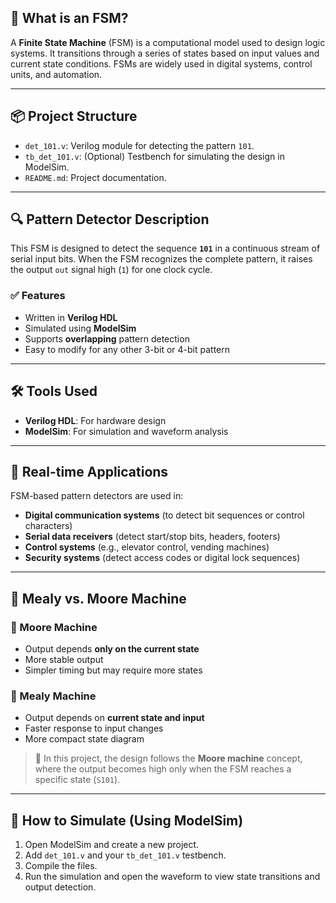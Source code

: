 ## 🧠 What is an FSM?

A **Finite State Machine** (FSM) is a computational model used to design logic systems. It transitions through a series of states based on input values and current state conditions. FSMs are widely used in digital systems, control units, and automation.

---

## 📦 Project Structure

- `det_101.v`: Verilog module for detecting the pattern `101`.
- `tb_det_101.v`: (Optional) Testbench for simulating the design in ModelSim.
- `README.md`: Project documentation.

---

## 🔍 Pattern Detector Description

This FSM is designed to detect the sequence **`101`** in a continuous stream of serial input bits. When the FSM recognizes the complete pattern, it raises the output `out` signal high (`1`) for one clock cycle.

### ✅ Features

- Written in **Verilog HDL**
- Simulated using **ModelSim**
- Supports **overlapping** pattern detection
- Easy to modify for any other 3-bit or 4-bit pattern

---

## 🛠 Tools Used

- **Verilog HDL**: For hardware design
- **ModelSim**: For simulation and waveform analysis

---

## 🧰 Real-time Applications

FSM-based pattern detectors are used in:

- **Digital communication systems** (to detect bit sequences or control characters)
- **Serial data receivers** (detect start/stop bits, headers, footers)
- **Control systems** (e.g., elevator control, vending machines)
- **Security systems** (detect access codes or digital lock sequences)

---

## 🧩 Mealy vs. Moore Machine

### 📘 Moore Machine
- Output depends **only on the current state**
- More stable output
- Simpler timing but may require more states

### 📘 Mealy Machine
- Output depends on **current state and input**
- Faster response to input changes
- More compact state diagram

> 🧠 In this project, the design follows the **Moore machine** concept, where the output becomes high only when the FSM reaches a specific state (`S101`).

---

## 🚀 How to Simulate (Using ModelSim)

1. Open ModelSim and create a new project.
2. Add `det_101.v` and your `tb_det_101.v` testbench.
3. Compile the files.
4. Run the simulation and open the waveform to view state transitions and output detection.
